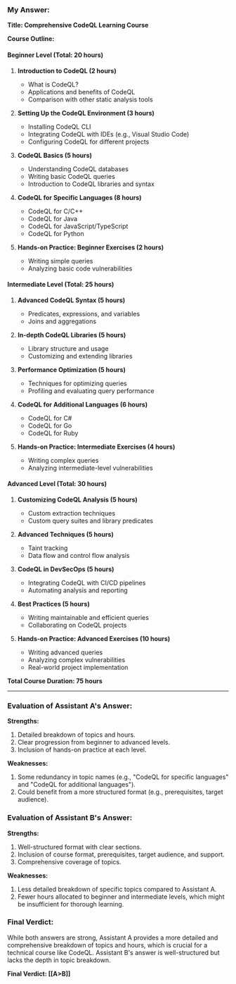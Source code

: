 
### My Answer:

**Title: Comprehensive CodeQL Learning Course**

**Course Outline:**

#### Beginner Level (Total: 20 hours)
1. **Introduction to CodeQL (2 hours)**
   - What is CodeQL?
   - Applications and benefits of CodeQL
   - Comparison with other static analysis tools

2. **Setting Up the CodeQL Environment (3 hours)**
   - Installing CodeQL CLI
   - Integrating CodeQL with IDEs (e.g., Visual Studio Code)
   - Configuring CodeQL for different projects

3. **CodeQL Basics (5 hours)**
   - Understanding CodeQL databases
   - Writing basic CodeQL queries
   - Introduction to CodeQL libraries and syntax

4. **CodeQL for Specific Languages (8 hours)**
   - CodeQL for C/C++
   - CodeQL for Java
   - CodeQL for JavaScript/TypeScript
   - CodeQL for Python

5. **Hands-on Practice: Beginner Exercises (2 hours)**
   - Writing simple queries
   - Analyzing basic code vulnerabilities

#### Intermediate Level (Total: 25 hours)
1. **Advanced CodeQL Syntax (5 hours)**
   - Predicates, expressions, and variables
   - Joins and aggregations

2. **In-depth CodeQL Libraries (5 hours)**
   - Library structure and usage
   - Customizing and extending libraries

3. **Performance Optimization (5 hours)**
   - Techniques for optimizing queries
   - Profiling and evaluating query performance

4. **CodeQL for Additional Languages (6 hours)**
   - CodeQL for C#
   - CodeQL for Go
   - CodeQL for Ruby

5. **Hands-on Practice: Intermediate Exercises (4 hours)**
   - Writing complex queries
   - Analyzing intermediate-level vulnerabilities

#### Advanced Level (Total: 30 hours)
1. **Customizing CodeQL Analysis (5 hours)**
   - Custom extraction techniques
   - Custom query suites and library predicates

2. **Advanced Techniques (5 hours)**
   - Taint tracking
   - Data flow and control flow analysis

3. **CodeQL in DevSecOps (5 hours)**
   - Integrating CodeQL with CI/CD pipelines
   - Automating analysis and reporting

4. **Best Practices (5 hours)**
   - Writing maintainable and efficient queries
   - Collaborating on CodeQL projects

5. **Hands-on Practice: Advanced Exercises (10 hours)**
   - Writing advanced queries
   - Analyzing complex vulnerabilities
   - Real-world project implementation

**Total Course Duration: 75 hours**

---

### Evaluation of Assistant A's Answer:

**Strengths:**
1. Detailed breakdown of topics and hours.
2. Clear progression from beginner to advanced levels.
3. Inclusion of hands-on practice at each level.

**Weaknesses:**
1. Some redundancy in topic names (e.g., "CodeQL for specific languages" and "CodeQL for additional languages").
2. Could benefit from a more structured format (e.g., prerequisites, target audience).

### Evaluation of Assistant B's Answer:

**Strengths:**
1. Well-structured format with clear sections.
2. Inclusion of course format, prerequisites, target audience, and support.
3. Comprehensive coverage of topics.

**Weaknesses:**
1. Less detailed breakdown of specific topics compared to Assistant A.
2. Fewer hours allocated to beginner and intermediate levels, which might be insufficient for thorough learning.

### Final Verdict:

While both answers are strong, Assistant A provides a more detailed and comprehensive breakdown of topics and hours, which is crucial for a technical course like CodeQL. Assistant B's answer is well-structured but lacks the depth in topic breakdown.

**Final Verdict: [[A>B]]**